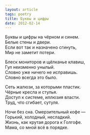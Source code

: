 ```yaml
---
layout: article
tags: poetry
title: Буквы и цифры
date: 2012-02-14
---
```


Буквы и цифры на чёрном и синем.<br>
Белые стены и двери.<br>
Если вот так и назначено сгинуть,<br>
Мир не заметит потери.<br>

Блеск мониторов и щёлканье клавиш,<br>
Гул неизменно унылый.<br>
Словно уже ничего не исправишь.<br>
Словно всегда это было.<br>

Сеть жалюзи, за которыми пластик.<br>
Чёрные кресла и стулья.<br>
Доступ к системе, иллюзия власти.<br>
Труд, что сгибает, сутуля.<br>

Ночи без сна. Омерзительный кофе —<br>
Горький, холодный, несладкий.<br>
Жизнь, как крутая дорога к Голгофе.<br>
Мама, со мной всё в порядке.
